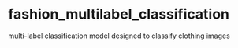 # fashion_multilabel_classification
multi-label classification model designed to classify clothing images
